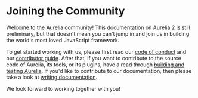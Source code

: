# Joining the Community

Welcome to the Aurelia community! This documentation on Aurelia 2 is still preliminary, but that doesn't mean you can't jump in and join us in building the world's most loved JavaScript framework.

To get started working with us, please first read our [code of conduct](./code-of-conduct) and our [contributor guide](./contributor-guide). After that, if you want to contribute to the source code of Aurelia, its tools, or its plugins, have a read through [building and testing Aurelia](./building-and-testing-aurelia). If you'd like to contribute to our documentation, then please take a look at [writing documentation](./writing-documentation).

We look forward to working together with you!

